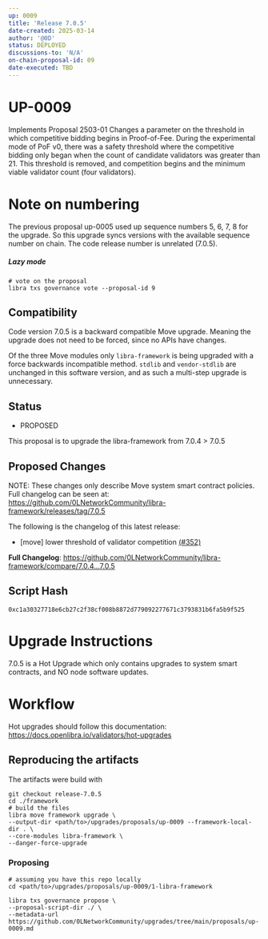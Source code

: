 ```yaml
---
up: 0009
title: 'Release 7.0.5'
date-created: 2025-03-14
author: '@0D'
status: DEPLOYED
discussions-to: 'N/A'
on-chain-proposal-id: 09
date-executed: TBD
---
```



# UP-0009

Implements Proposal 2503-01
Changes a parameter on the threshold in which competitive bidding begins in Proof-of-Fee. During the experimental mode of PoF v0, there was a safety threshold where the competitive bidding only began when the count of candidate validators was greater than 21. This threshold is removed, and competition begins and the minimum viable validator count (four validators).

# Note on numbering
The previous proposal up-0005 used up sequence numbers 5, 6, 7, 8 for the upgrade. So this upgrade syncs versions with the available sequence number on chain. The code release number is unrelated (7.0.5).

##### Lazy mode


```
# vote on the proposal
libra txs governance vote --proposal-id 9

```


## Compatibility

Code version 7.0.5 is a backward compatible Move upgrade. Meaning the upgrade does not need to be forced, since no APIs have changes.

Of the three Move modules only `libra-framework` is being upgraded with a force backwards incompatible method. `stdlib` and `vendor-stdlib` are unchanged in this software version, and as such a multi-step upgrade is unnecessary.

## Status

- PROPOSED

This proposal is to upgrade the libra-framework from 7.0.4 > 7.0.5

## Proposed Changes

NOTE: These changes only describe Move system smart contract policies. Full changelog can be seen at: https://github.com/0LNetworkCommunity/libra-framework/releases/tag/7.0.5


The following is the changelog of this latest release:

- [move] lower threshold of validator competition [(#352)](https://github.com/0LNetworkCommunity/libra-framework/pull/352)


**Full Changelog**: https://github.com/0LNetworkCommunity/libra-framework/compare/7.0.4...7.0.5

## Script Hash

`0xc1a30327718e6cb27c2f38cf008b8872d779092277671c3793831b6fa5b9f525`

# Upgrade Instructions

7.0.5 is a Hot Upgrade which only contains upgrades to system smart contracts, and NO node software updates.

# Workflow
Hot upgrades should follow this documentation: https://docs.openlibra.io/validators/hot-upgrades

## Reproducing the artifacts
The artifacts were build with
```
git checkout release-7.0.5
cd ./framework
# build the files
libra move framework upgrade \
--output-dir <path/to>/upgrades/proposals/up-0009 --framework-local-dir . \
--core-modules libra-framework \
--danger-force-upgrade
```

### Proposing
```
# assuming you have this repo locally
cd <path/to>/upgrades/proposals/up-0009/1-libra-framework

libra txs governance propose \
--proposal-script-dir ./ \
--metadata-url https://github.com/0LNetworkCommunity/upgrades/tree/main/proposals/up-0009.md
```
